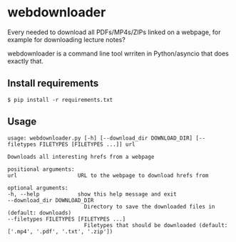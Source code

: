 # webdownloader

Every needed to download all PDFs/MP4s/ZIPs linked on a webpage,
for example for downloading lecture notes?

webdownloader is a command line tool wrriten in Python/asyncio that does exactly that.


## Install requirements

    $ pip install -r requirements.txt


## Usage

    usage: webdownloader.py [-h] [--download_dir DOWNLOAD_DIR] [--filetypes FILETYPES [FILETYPES ...]] url

    Downloads all interesting hrefs from a webpage

    positional arguments:
    url                   URL to the webpage to download hrefs from

    optional arguments:
    -h, --help            show this help message and exit
    --download_dir DOWNLOAD_DIR
                            Directory to save the downloaded files in (default: downloads)
    --filetypes FILETYPES [FILETYPES ...]
                            Filetypes that should be downloaded (default: ['.mp4', '.pdf', '.txt', '.zip'])